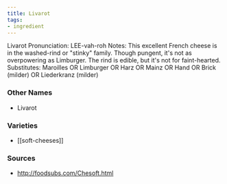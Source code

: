 ```yaml
---
title: Livarot
tags:
- ingredient
---
```

Livarot Pronunciation: LEE-vah-roh Notes: This excellent French cheese is in the washed-rind or "stinky" family. Though pungent, it's not as overpowering as Limburger. The rind is edible, but it's not for faint-hearted. Substitutes: Maroilles OR Limburger OR Harz OR Mainz OR Hand OR Brick (milder) OR Liederkranz (milder)

### Other Names

* Livarot

### Varieties

* [[soft-cheeses]]

### Sources
* http://foodsubs.com/Chesoft.html
